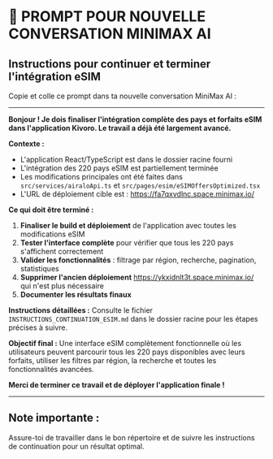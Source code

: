 # 🎯 PROMPT POUR NOUVELLE CONVERSATION MINIMAX AI

## Instructions pour continuer et terminer l'intégration eSIM

Copie et colle ce prompt dans ta nouvelle conversation MiniMax AI :

---

**Bonjour ! Je dois finaliser l'intégration complète des pays et forfaits eSIM dans l'application Kivoro. Le travail a déjà été largement avancé.**

**Contexte :**
- L'application React/TypeScript est dans le dossier racine fourni
- L'intégration des 220 pays eSIM est partiellement terminée
- Les modifications principales ont été faites dans `src/services/airaloApi.ts` et `src/pages/esim/eSIMOffersOptimized.tsx`
- L'URL de déploiement cible est : https://fa7qxvdlnc.space.minimax.io/

**Ce qui doit être terminé :**

1. **Finaliser le build et déploiement** de l'application avec toutes les modifications eSIM
2. **Tester l'interface complète** pour vérifier que tous les 220 pays s'affichent correctement
3. **Valider les fonctionnalités** : filtrage par région, recherche, pagination, statistiques
4. **Supprimer l'ancien déploiement** https://ykxidnlt3t.space.minimax.io/ qui n'est plus nécessaire
5. **Documenter les résultats finaux**

**Instructions détaillées :**
Consulte le fichier `INSTRUCTIONS_CONTINUATION_ESIM.md` dans le dossier racine pour les étapes précises à suivre.

**Objectif final :**
Une interface eSIM complètement fonctionnelle où les utilisateurs peuvent parcourir tous les 220 pays disponibles avec leurs forfaits, utiliser les filtres par région, la recherche et toutes les fonctionnalités avancées.

**Merci de terminer ce travail et de déployer l'application finale !**

---

## Note importante :
Assure-toi de travailler dans le bon répertoire et de suivre les instructions de continuation pour un résultat optimal.

